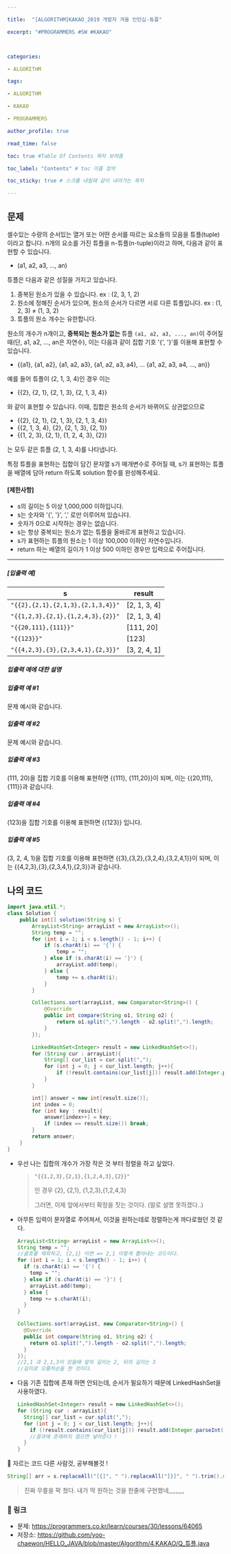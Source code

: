 ```yaml
---

title:  "[ALGORITHM]KAKAO_2019 개발자 겨울 인턴십-튜플"

excerpt: "#PROGRAMMERS #SW #KAKAO"



categories:

- ALGORITHM

tags:

- ALGORITHM

- KAKAO

- PROGRAMMERS

author_profile: true

read_time: false 

toc: true #Table Of Contents 목차 보여줌

toc_label: "Contents" # toc 이름 정의

toc_sticky: true # 스크롤 내릴때 같이 내려가는 목차

---
```




## 문제

셀수있는 수량의 순서있는 열거 또는 어떤 순서를 따르는 요소들의 모음을 튜플(tuple)이라고 합니다. n개의 요소를 가진 튜플을 n-튜플(n-tuple)이라고 하며, 다음과 같이 표현할 수 있습니다.

- (a1, a2, a3, ..., an)

튜플은 다음과 같은 성질을 가지고 있습니다.

1. 중복된 원소가 있을 수 있습니다. ex : (2, 3, 1, 2)
2. 원소에 정해진 순서가 있으며, 원소의 순서가 다르면 서로 다른 튜플입니다. ex : (1, 2, 3) ≠ (1, 3, 2)
3. 튜플의 원소 개수는 유한합니다.

원소의 개수가 n개이고, **중복되는 원소가 없는** 튜플 `(a1, a2, a3, ..., an)`이 주어질 때(단, a1, a2, ..., an은 자연수), 이는 다음과 같이 집합 기호 '{', '}'를 이용해 표현할 수 있습니다.

- {{a1}, {a1, a2}, {a1, a2, a3}, {a1, a2, a3, a4}, ... {a1, a2, a3, a4, ..., an}}

예를 들어 튜플이 (2, 1, 3, 4)인 경우 이는

- {{2}, {2, 1}, {2, 1, 3}, {2, 1, 3, 4}}

와 같이 표현할 수 있습니다. 이때, 집합은 원소의 순서가 바뀌어도 상관없으므로

- {{2}, {2, 1}, {2, 1, 3}, {2, 1, 3, 4}}
- {{2, 1, 3, 4}, {2}, {2, 1, 3}, {2, 1}}
- {{1, 2, 3}, {2, 1}, {1, 2, 4, 3}, {2}}

는 모두 같은 튜플 (2, 1, 3, 4)를 나타냅니다.

특정 튜플을 표현하는 집합이 담긴 문자열 s가 매개변수로 주어질 때, s가 표현하는 튜플을 배열에 담아 return 하도록 solution 함수를 완성해주세요.

#### **[제한사항]**

- s의 길이는 5 이상 1,000,000 이하입니다.
- s는 숫자와 '{', '}', ',' 로만 이루어져 있습니다.
- 숫자가 0으로 시작하는 경우는 없습니다.
- s는 항상 중복되는 원소가 없는 튜플을 올바르게 표현하고 있습니다.
- s가 표현하는 튜플의 원소는 1 이상 100,000 이하인 자연수입니다.
- return 하는 배열의 길이가 1 이상 500 이하인 경우만 입력으로 주어집니다.

------

##### **[입출력 예]**

| s                                 | result       |
| --------------------------------- | ------------ |
| `"{{2},{2,1},{2,1,3},{2,1,3,4}}"` | [2, 1, 3, 4] |
| `"{{1,2,3},{2,1},{1,2,4,3},{2}}"` | [2, 1, 3, 4] |
| `"{{20,111},{111}}"`              | [111, 20]    |
| `"{{123}}"`                       | [123]        |
| `"{{4,2,3},{3},{2,3,4,1},{2,3}}"` | [3, 2, 4, 1] |

##### **입출력 예에 대한 설명**

##### **입출력 예 #1**

문제 예시와 같습니다.

##### **입출력 예 #2**

문제 예시와 같습니다.

##### **입출력 예 #3**

(111, 20)을 집합 기호를 이용해 표현하면 {{111}, {111,20}}이 되며, 이는 {{20,111},{111}}과 같습니다.

##### **입출력 예 #4**

(123)을 집합 기호를 이용해 표현하면 {{123}} 입니다.

##### **입출력 예 #5**

(3, 2, 4, 1)을 집합 기호를 이용해 표현하면 {{3},{3,2},{3,2,4},{3,2,4,1}}이 되며, 이는 {{4,2,3},{3},{2,3,4,1},{2,3}}과 같습니다.



## 나의 코드

```java
import java.util.*;
class Solution {
    public int[] solution(String s) {
        ArrayList<String> arrayList = new ArrayList<>();
        String temp = "";
        for (int i = 1; i < s.length() - 1; i++) {
            if (s.charAt(i) == '{') {
                temp = "";
            } else if (s.charAt(i) == '}') {
                arrayList.add(temp);
            } else {
                temp += s.charAt(i);
            }
        }

        Collections.sort(arrayList, new Comparator<String>() {
            @Override
            public int compare(String o1, String o2) {
                return o1.split(",").length - o2.split(",").length;
            }
        });

        LinkedHashSet<Integer> result = new LinkedHashSet<>();
        for (String cur : arrayList){
            String[] cur_list = cur.split(",");
            for (int j = 0; j < cur_list.length; j++){
                if (!result.contains(cur_list[j])) result.add(Integer.parseInt(cur_list[j]));
            }
        }

        int[] answer = new int[result.size()];
        int index = 0;
        for (int key : result){
            answer[index++] = key;
            if (index == result.size()) break;
        }
        return answer;
    }
}
```

- 우선 나는 집합의 개수가 가장 작은 것 부터 정렬을 하고 싶었다.

  > `"{{1,2,3},{2,1},{1,2,4,3},{2}}"`
  >
  > 인 경우 {2}, {2,1}, {1,2,3},{1,2,4,3}
  >
  > 그러면, 이제 앞에서부터 확정을 짓는 것이다. (말로 설명 못하겠다..)

- 아무튼 입력이 문자열로 주어져서, 이것을 원하는데로 정렬하는게 까다로웠던 것 같다.

  ```java
  ArrayList<String> arrayList = new ArrayList<>();
  String temp = "";
  //괄호를 제외하고, {2,1} 이면 => 2,1 이렇게 뽑아내는 코드이다.
  for (int i = 1; i < s.length() - 1; i++) {
    if (s.charAt(i) == '{') {
      temp = "";
    } else if (s.charAt(i) == '}') {
      arrayList.add(temp);
    } else {
      temp += s.charAt(i);
    }
  }
  
  Collections.sort(arrayList, new Comparator<String>() {
    @Override
    public int compare(String o1, String o2) {
      return o1.split(",").length - o2.split(",").length;
    }
  });
  //2,1 과 2,1,3이 있을때 앞의 길이는 2, 뒤의 길이는 3 
  //길이로 오름차순을 한 것이다.
  ```

- 다음 기존 집합에 존재 하면 안되는데, 순서가 필요하기 때문에 LinkedHashSet을 사용하였다.

  ```java
  LinkedHashSet<Integer> result = new LinkedHashSet<>();
  for (String cur : arrayList){
    String[] cur_list = cur.split(",");
    for (int j = 0; j < cur_list.length; j++){
      if (!result.contains(cur_list[j])) result.add(Integer.parseInt(cur_list[j]));
      //결과에 존재하지 않으면 넣어준다 !
    }
  }
  ```



📌 자르는 코드 다른 사람것, 공부해볼것 !

```java
String[] arr = s.replaceAll("[{]", " ").replaceAll("[}]", " ").trim().split(" , ");
```

> 진짜 무릎을 팍 쳤다. 내가 딱 원하는 것을 한줄에 구현했네,,,,,,,,,



### 🔗 링크

- 문제: https://programmers.co.kr/learn/courses/30/lessons/64065
- 저장소: https://github.com/yoo-chaewon/HELLO_JAVA/blob/master/Algorithm/4.KAKAO/Q_튜플.java